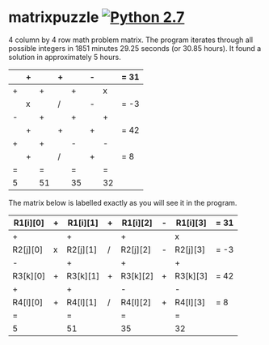 # matrixpuzzle [![Python 2.7](https://img.shields.io/badge/python-2.7-blue.svg)](https://www.python.org/downloads/release/python-270/)
4 column by 4 row math problem matrix. The program iterates through all possible integers in 1851 minutes 29.25 seconds (or 30.85 hours). It found a solution in approximately 5 hours.
                    
 |   | + |   | + |   | - |   | = 31|
 |---|---|---|---|---|---|---|-----|
 | + |   | + |   | + |   | x |     |
 |   | x |   | / |   | - |   | = -3|
 | - |   | + |   | + |   | + |     |
 |   | + |   | + |   | + |   | = 42|
 | + |   | + |   | - |   | - |     |
 |   | + |   | / |   | + |   | =  8|
 | = |   | = |   | = |   | = |     |
 | 5 |   |51 |   | 35|   | 32|     |
 
 
 The matrix below is labelled exactly as you will see it in the program.
 
 | R1[i][0]  | + | R1[i][1]  | + | R1[i][2]  | - | R1[i][3]  | = 31|
 |-----------|---|-----------|---|-----------|---|-----------|-----|
 |    +      |   |      +    |   |    +      |   |         x |     |
 | R2[j][0]  | x | R2[j][1]  | / | R2[j][2]  | - | R2[j][3]  | = -3|
 | -         |   |         + |   | +         |   |         + |     |
 | R3[k][0]  | + | R3[k][1]  | + | R3[k][2]  | + | R3[k][3]  | = 42|
 | +         |   |         + |   |         - |   |         - |     |
 | R4[l][0]  | + | R4[l][1]  | / | R4[l][2]  | + | R4[l][3]  | =  8|
 | =         |   |         = |   |         = |   | =         |     |
 | 5         |   |       51  |   |         35|   |         32|     |


